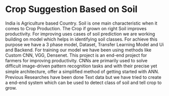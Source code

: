 # Crop Suggestion Based on Soil


India is Agriculture based Country. Soil is one main characteristic when it comes to Crop Production. The Crop if grown on right Soil improves productivity. For improving uses cases of soil prediction we are working building on model which helps in identifying soil classes. For achieve this purpose we have a 3 phase model, Dataset, Transfer Learning Model and Ui and Backend. For training our model we have been using methods like Custom CNN, VGG, Densenet. This project is an end-end project for farmers for improving productivity. CNNs are primarily used to solve difficult image-driven pattern recognition tasks and with their precise yet simple architecture, offer a simpliﬁed method of getting started with ANN. Previous Researches have been done Text data but we have tried to create a end-end system which can be used to detect class of soil and tell crop to grow.
